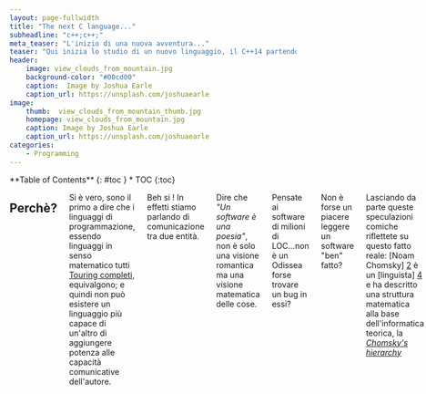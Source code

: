 ```yaml
---
layout: page-fullwidth
title: "The next C language..."
subheadline: "c++;c++;"
meta_teaser: "L'inizio di una nuova avventura..."
teaser: "Qui inizia lo studio di un nuovo linguaggio, il C++14 partendo dal C++ "
header: 
    image: view_clouds_from_mountain.jpg
    background-color: "#00cd00"
    caption:  Image by Joshua Earle
    caption_url: https://unsplash.com/joshuaearle
image:
    thumb:  view_clouds_from_mountain_thumb.jpg
    homepage: view_clouds_from_mountain.jpg
    caption: Image by Joshua Earle
    caption_url: https://unsplash.com/joshuaearle
categories:
    - Programming
---
```


<div class="row">
<div class="medium-4 medium-push-8 columns" markdown="1">
<div class="panel radius" markdown="1">
**Table of Contents**
{: #toc }
*  TOC
{:toc}
</div>
</div><!-- /.medium-4.columns -->

<div class="medium-8 medium-pull-4 columns" markdown="1">

##  Perchè?

Si è vero, sono il primo a dire che i linguaggi di programmazione, essendo linguaggi in senso matematico tutti [Touring completi][8], equivalgono; e quindi non può esistere un linguaggio più capace di un'altro di aggiungere potenza alle capacità comunicative dell'autore.

Beh si ! 
In effetti stiamo parlando di comunicazione tra due entità.

Dire che <i>"Un software è una poesia"</i>, non è solo una visione romantica ma una visione matematica delle cose.

Pensate ai software di milioni di LOC...non è un Odissea forse trovare un bug in essi?

Non è forse un piacere leggere un software "ben" fatto?

Lasciando da parte queste speculazioni comiche riflettete su questo fatto reale:
[Noam Chomsky] [2] è un [linguista] [4] e ha descritto una struttura matematica alla base dell'informatica teorica, la [<em>Chomsky's hierarchy</em>][3]

Questa gerarchia può essere utile per quantificare se un linguaggio sia più potente di un'altro, ma in realtà dopo un'pò di esperienza si nota che i linguaggi iniziano un'pò tutti a copiarsi e non esiste la <em>silver bullet</em>.

Pensate alla potenza della [programmazione logica e del prolog] [10], quando è risultata utile alla comunità, cosa è stato fatto? Si è cercato di inglobarla sviluppando una serie di librerie e [interfacce] [7] in Java per usarli [6] anche in modo [bidirezionale] [5] e la stessa cosa è stata fatta in [C++] [9].

Risulta utile accedere ad una console del linguaggio, come per il [Javascript] e [console web browser] [14] ? allora Java 9 [integrerà] [15] una shell REPL.


> "Si attacca con la forza frontale, ma si vince con quelle laterali."
<cite> Sun Tzu (The art of war)

## Primo statement (Auto)

Quindi in questa guerra, che non vedrà mai vincitori definitivi, possiamo tenerci aggiornati per aumentare la nostra produttività usando i nuovi strumenti che la nuova versione del linguaggio ci mette a disposizione.

<pre>
auto sum = 0.; // sum è un double
auto n = 10; //  n è un int
auto testo = "hello this is the right place"; // c è un const char *
</pre>

Il codice è autoesplicativo.

Il compilatore definisce il tipo delle variabili al tempo di compilazione ma facciamoci un'pò di domande.

<pre>
auto d = testo + n; // Questa è facile.... const char * 
</pre>

Perchè un indirizzo più un qualcosa <code>int</code> che può essere castato ad "indirizzo" è un indirizzo.

<pre>
auto e = c + sum; 
// Errore	C2111	'+': l'addizione di puntatori richiede un operando integrale	
</pre>

L'operatore <code>auto</code> risulterà molto utile quando si utilizzano strutture più complesse per identificare automaticamente il tipo, permettendo di risparmiare tempo.

Ma attenzione che l'insidia è dietro l'angolo, come si è visto con la somma di <code>const char *</code> e <code>int</code>, il compilatore accetta lo statement perchè la sua semantica lo prevede, sta a Voi farne buon uso.

<pre>
+		c	0x00e88e30 "hello world this is a right place"	const char *
+		d	0x00e88e3a "d this is the right place"	const char *
</pre>

Altra domanda, si può usare tale operatore con le funzioni? 

<pre>
auto fattoriale(int k) {
	if (k &lt;= 1) {
		return 1;
	} else {
		return fattoriale(k - 1)*k;		
	}
}
....
main.cpp:16:22: error: 'fattoriale' function uses 'auto' type specifier without trailing return type
 auto fattoriale(int k) {
                      ^
main.cpp:16:22: note: deduced return type only available with -std=c++14 or -std=gnu++14
</pre>

Nel C++11 no, tale funzionalità è stata inserita nel C++14 ma con un comportamento che dipende dall'implementazione del codice.
In questa implementazione, il compilatore riesce ad inferire  il tipo e non si sollevano errori, ma basta cambiare l'ordine del <b><em>if-then-else</em></b> per avere problemi perchè il compilatore non riesce a dedurre il tipo della funzione.

<pre>
auto fattoriale(int k) {
	if (k > 1) {
		return k*fattoriale(k - 1);
	} else {
		return 1;
	}
}
...
main.cpp: In function 'auto fattoriale(int)':
main.cpp:18:12: error: use of 'auto fattoriale(int)' before deduction of 'auto'
   return k*fattoriale(k - 1);
</pre>


> <span class="teaser">Da un grande potere derivano grandi responsabilità</span>
<cite>Spiderman</cite>

La tipizzazione è un affare serio, dà grande robustezza al linguaggio ma da anche svantaggi.

L'operatore <code>auto</code> ci permette di rimanere in un limbo, risparmiando tempo perchè non dobbiamo ogni volta definire il tipo.
Ma da altra parte se la deduzione del tipo deriva dal software si rischia di cadere in errori.


## Tipo <em>null</em>

Finalmente hanno dato a <code>null</code> un tipo.
A che serve secondo voi ?

<pre>
void foo(int k){
	std::cerr << "Eseguita foo(int)" << std::endl;	
}
void foo(char *) {
	std::cerr << "Eseguita foo(char*)" << std::endl;
}

int main()
{	
	foo(0);
	foo(NULL);
    return 0;
}
</pre>

Che vi aspettate come output ?

Se state utilizzando Visual Studio C++ 2015, otterrete:
<pre>
Eseguita foo(int)
Eseguita foo(int)
</pre>

Se state utilizzando una vecchia versione di g++ (ie.: gcc 4.1.2)

Vi buscate un semplice warning
<pre>
main.cpp: In function ‘int main()’:
main.cpp:14: warning: passing NULL to non-pointer argument 1 of ‘void foo(int)’
</pre>

Se invece usate un g++ più avanzato (gcc  5.2.0 ) vi dà degli errori di compilazione.
<pre>
main.cpp: In function 'int main()':
main.cpp:26:10: error: call of overloaded 'foo(NULL)' is ambiguous
  foo(NULL);
          ^
main.cpp:16:6: note: candidate: void foo(int)
 void foo(int k){
      ^
main.cpp:19:6: note: candidate: void foo(char*)
 void foo(char *) {
      ^
</pre>

Nel C++11 è stato aggiunto il valore <code>nullptr</code>.
Se chiamiamo foo() passando come argomento <code>nullptr</code> il comportamento cambia e abbiamo un errore a tempo di compilazione.

<pre>
Eseguita foo(int)
Eseguita foo(char*)
</pre>

[Watching-under-the-hood] [12] scopriamo che il letterale <code>nullptr</code> è implementato tramite il tipo <code>std::nullptr_t</code> .

Rimane ancora valido l'uso di <code>NULL</code> per retro-compatibilità, ma se volete divertirvi potete ridefinire la macro <code>NULL</code> e vedere l'effetto che fà al vostro software.

<pre>
#define NULL nullptr
</pre>

## Prossime puntate 

Da questa prima tappa abbiamo confermato quello che già avevamo scoperto in gioventù.
La semantica di un linguaggio è delicata e sottile, per esempio si racconta questo aneddoto.

L'autore, scrisse in gioventù un software di tante linee di codice in <b>Fortran 95</b>.

Compilandolo, con la versione 8.0 del compilatore Intel IFC, il codice sorgente si otteneva un eseguibile stabile utilizzato in molte ore di produzione.

Compilandolo con la versione 9.0 del compilatore IFC l'eseguibile risultava inutilizzabile per crash dovuti ad accessi alla memoria non validi (il classico SIGSEGV a.k.a. crash del binario)

Analizzando, si trovò che la linea di codice incriminata era 

<code>
if v <> null .and. v(1)> 0  then
</code>

volendo indicare:

<b><em>Se il vettore non era nullo e il primo elemento dello stesso era positivo allora ...</em></b>

Sfruttando la [short-circuit evaluation][13] per garantire che venga testato il valore di <code>v(1)</code> solo se <code>v<>null</code> .

La trappola è che il Fortran90 ha la short-circuit evaluation ... ma non assicura che l'ordine di valutazione dei termini sia mantenuto ;)


[1]: http://www.chomsky.info/
[2]: https://it.wikipedia.org/wiki/Noam_Chomsky
[3]: https://it.wikipedia.org/wiki/Gerarchia_di_Chomsky
[4]: https://it.wikipedia.org/wiki/Linguistica
[5]: http://www.swi-prolog.org/packages/jpl/
[6]: https://www.gnu.org/software/gnuprologjava/
[7]: http://www.swi-prolog.org/packages/jpl/java_api/
[8]: https://it.wikipedia.org/wiki/Turing_equivalenza
[9]: http://www.swi-prolog.org/pldoc/doc_for?object=section%28%27packages/pl2cpp.html%27%29
[10]: http://homes.di.unimi.it/~logica/logimat/Prolog/Furlan_Lanzarone_PROLOG.pdf
[11]: https://www.clear.rice.edu/mech517/F90_docs/EC_oop_f90.pdf
[12]: http://en.cppreference.com/w/cpp/types/nullptr_t
[13]: https://en.wikipedia.org/wiki/Short-circuit_evaluation
[14]: http://enable-javascript.com/it/
[15]: http://openjdk.java.net/jeps/222

</div><!-- /.medium-8.columns -->
</div><!-- /.row -->


